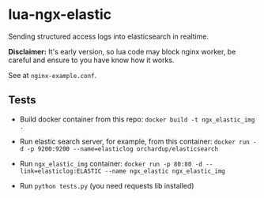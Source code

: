 lua-ngx-elastic
===============

Sending structured access logs into elasticsearch in realtime.

**Disclaimer:** It's early version, so lua code may block nginx worker, be careful and ensure to you have know how it works.

See at `nginx-example.conf`.

## Tests

 - Build docker container from this repo:
 `docker build -t ngx_elastic_img .`

 - Run elastic search server, for example, from this container:
`docker run -d -p 9200:9200 --name=elasticlog orchardup/elasticsearch`

 - Run `ngx_elastic_img` container:
 `docker run -p 80:80 -d --link=elasticlog:ELASTIC --name ngx_elastic ngx_elastic_img`

- Run `python tests.py` (you need requests lib installed)
